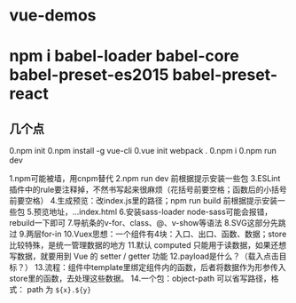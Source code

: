 # vue-demos
# npm i babel-loader babel-core babel-preset-es2015 babel-preset-react

## 几个点

0.npm init
0.npm install -g vue-cli
0.vue init webpack .
0.npm i
0.npm run dev

1.npm可能被墙，用cnpm替代
2.npm run dev 前根据提示安装一些包
3.ESLint 插件中的rule要注释掉，不然书写起来很麻烦（花括号前要空格；函数后的小括号前要空格）
4.生成预览：改index.js里的路径；npm run build 前根据提示安装一些包
5.预览地址，...index.html
6.安装sass-loader node-sass可能会报错，rebuild一下即可
7.导航条的v-for、class、@、v-show等语法
8.SVG这部分先跳过
9.两层for-in
10.Vuex思想：一个组件有4块：入口、出口、函数、数据；store比较特殊，是统一管理数据的地方
11.默认 computed 只能用于读数据，如果还想写数据，就要用到 Vue 的 setter / getter 功能 
12.payload是什么？（载入点击目标？）
13.流程：组件中template里绑定组件内的函数，后者将数据作为形参传入store里的函数，去处理这些数据。
14.一个包：object-path 可以省写路径，格式： path 为 `${x}.${y}` 
